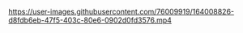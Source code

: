 

https://user-images.githubusercontent.com/76009919/164008826-d8fdb6eb-47f5-403c-80e6-0902d0fd3576.mp4

